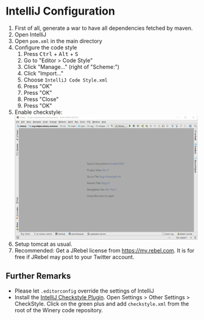 # IntelliJ Configuration

1. First of all, generate a war to have all dependencies fetched by maven.
2. Open IntelliJ
3. Open `pom.xml` in the main directory
4. Configure the code style
    1. Press <kbd>Ctrl</kbd> + <kbd>Alt</kbd> + <kbd>S</kbd>
    2. Go to "Editor > Code Style"
    3. Click "Manage..." (right of "Scheme:")
    4. Click "Import..."
    5. Choose `IntelliJ Code Style.xml`
    6. Press "OK"
    7. Press "OK"
    8. Press "Close"
    9. Press "OK"
5. Enable checkstyle:
  ![Enable CheckStyle in IntelliJ](activate-checkstyle.gif)
6. Setup tomcat as usual.
7. Recommended: Get a JRebel license from <https://my.rebel.com>.
   It is for free if JRebel may post to your Twitter account.

## Further Remarks

* Please let `.editorconfig` override the settings of IntelliJ
* Install the [IntelliJ Checkstyle Plugin](https://plugins.jetbrains.com/plugin/1065-checkstyle-idea).
  Open Settings > Other Settings > CheckStyle.
  Click on the green plus and add `checkstyle.xml` from the root of the Winery code repository.

